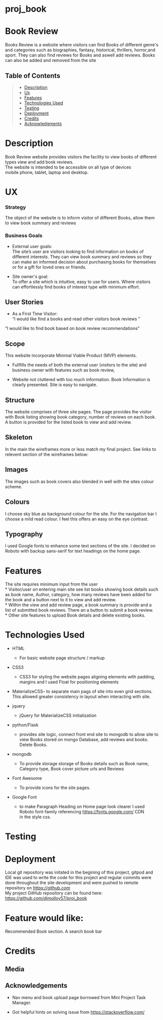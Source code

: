 # proj_book

# Book Review

Books Review is a website where visitors can find Books of different genre's and categories such as biographies, fantasy, historical, 
thrillers, horror,and sport. They can also find reviews for Books and aswell add reviews. Books can also be added and removed from the
site


## Table of Contents
> - [Description](#description)
> - [Ux](#ux)
> - [Features](#features)
> - [Technologies Used](#technologies-used)
> - [Testing](#testing)
> - [Deployment](#deployment)
> - [Credits](#credits)
> - [Acknowledgments](#Acknowledgements)

# Description
Book Review website provides visitors the facility to view books of different types view and add book reviews.  
The website is intended to be accessible on all type of devices<br> mobile phone, tablet, laptop and desktop.

# UX

### Strategy
The object of the website is to inform visitor of different Books, allow them to view book summary and reviews 

### Business Goals
*  External user goals: <br>
   The site’s user are visitors looking to find information on books of different interests. 
   They can view book summary and reviews so they can make an informed decision about purchasing books for themselves or for a gift for loved ones or friends. 

* Site owner's goal: <br>
   To offer a site which is intuitive, easy to use for users. Where visitors can effortlessly find books of interest type with 
    minimum effort.

## User Stories
* As a First Time Visitor: <br>
    “I  would like find a books and read other visitors book reviews ”

“I  would like to find book based on book review recommendations”

## Scope
This website incorporate Minimal Viable Product (MVP) elements.

   * Fullfills the needs of both the external user (visitors to the site) and business owner with features such as book review,

   * Website not cluttered with too much information. Book Information is clearly presented. Site is easy to navigate.

## Structure
The website comprises of three site pages. The page provides the visitor with Book listing showing book category, number of reviews on each book.
A button is provided for the listed book to view and add review. 


## Skeleton
In the main the wireframes more or less match my final project.
See links to relevent section of the wireframes below:


##  Images
The images such as book covers also blended in well with the sites colour scheme.

## Colours
I choose sky blue as background colour for the site. For the navigation bar I choose a mild read colour. I feel this offers an easy on the eye
contrast.

## Typography
I used Google fonts to enhance some text sections of the site. I decided on Roboto with backup sans-serif for text headings on the home page.

# Features
  
  The site requires minimum input from the user<br>
    * Visitor/user on entering main site see list books showing book details such as book name, Author, category, how many reviews 
      have been added for the book and a button next to it to view and add review.<br>
    * Within the view and add review page, a book summary is provide and a list of submitted book reviews. There an a button to submit a book review.<br>
    * Other site features to upload Book details and delete existing books.<br>


# Technologies Used

* HTML
    * For basic website page structure / markup

* CSS3
    * CSS3 for styling the website pages aligning elements with padding, margins and I used Float for positioning elements 


* MaterializeCSS– to separate main pags of site into even grid sections. This allowed greater consistency in layout when interacting 
  with site. 

* jquery
    * jQuery for MaterializeCSS initialization


* python/Flask
     * provides site logic, connect front end site to mongodb to allow site to view Books stored on mongo Database, add reviews and books.
       Delete Books.

* mongodb
     * To provide storage storage of Books details such as Book name, Category type, Book cover picture urls and Reviews 

* Font Awesome
    * To provide icons for the site pages.
    
* Google Font
    * to make Paragraph Heading on Home page look clearer I used Roboto font-family referencing https://fonts.google.com/ CDN<br>
      in the style css.

# Testing



# Deployment
Local git repository was initated in the begining of this project, gitpod and IDE  was used to write the code for this project and regular commits 
were done throughout the site development and were pushed to remote repository on https://github.com<br>
My project GitHub repository can be found here: https://github.com/djmolloy57/proj_book

# Feature would like:
  Recommended Book section. A search book bar

# Credits

## Media
    
   
## Acknowledgements

   * Nav menu and book upload page borrowed from Mini Project Task Manager.
    
   * Got helpful hints on solving issue from https://stackoverflow.com/
